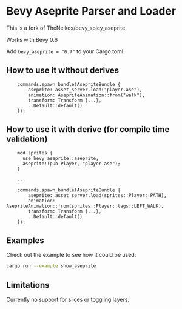 # Bevy Aseprite Parser and Loader

This is a fork of TheNeikos/bevy_spicy_aseprite.

Works with Bevy 0.6

Add `bevy_aseprite = "0.7"` to your Cargo.toml.


## How to use it without derives

```rust,ignore
    commands.spawn_bundle(AsepriteBundle {
        aseprite: asset_server.load("player.ase"),
        animation: AsepriteAnimation::from("walk"),
        transform: Transform {...},
        ..Default::default()
    });
```
    

## How to use it with derive (for compile time validation)

```rust,ignore
    mod sprites {
      use bevy_aseprite::aseprite;
      aseprite!(pub Player, "player.ase");
    }

    ...

    commands.spawn_bundle(AsepriteBundle {
        aseprite: asset_server.load(sprites::Player::PATH),
        animation: AsepriteAnimation::from(sprites::Player::tags::LEFT_WALK),
        transform: Transform {...},
        ..Default::default()
    });
```

## Examples

Check out the example to see how it could be used:

```bash
cargo run --example show_aseprite
```

## Limitations

Currently no support for slices or toggling layers.
